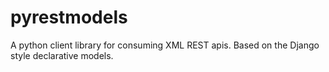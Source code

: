 pyrestmodels
============

A python client library for consuming XML REST apis.  Based on the Django style declarative models.